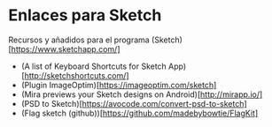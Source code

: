 # Enlaces para Sketch

Recursos y añadidos para el programa (Sketch)[https://www.sketchapp.com/]

* (A list of Keyboard Shortcuts for Sketch App)[http://sketchshortcuts.com/]
* (Plugin ImageOptim)[https://imageoptim.com/sketch]
* (Mira previews your Sketch designs on Android)[http://mirapp.io/]
* (PSD to Sketch)[https://avocode.com/convert-psd-to-sketch]
* (Flag sketch (github))[https://github.com/madebybowtie/FlagKit]
